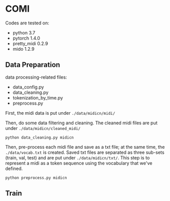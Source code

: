 # COMI

Codes are tested on:
- python 3.7
- pytorch 1.4.0
- pretty_midi 0.2.9
- mido 1.2.9


## Data Preparation
data processing-related files:
- data_config.py
- data_cleaning.py
- tokenization_by_time.py
- preprocess.py

First, the midi data is put under `./data/midicn/midi/` 

Then, do some data filtering and cleaning. The cleaned midi files are put 
under `./data/midicn/cleaned_midi/`
```
python data_cleaning.py midicn
```

Then, pre-process each midi file and save as a txt file; at the same time,
the `./data/vocab.txt` is created. Saved txt files are separated as three 
sub-sets (train, val, test) and are put under `./data/midicn/txt/`.
This step is to represent a midi as a token sequence using the vocabulary
that we've defined.
```
python preprocess.py midicn
```


## Train
